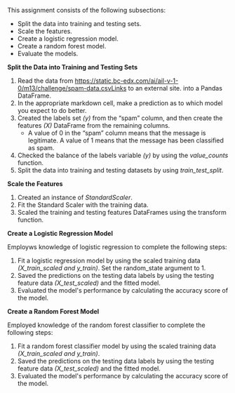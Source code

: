 This assignment consists of the following subsections:
* Split the data into training and testing sets.
* Scale the features.
* Create a logistic regression model.
* Create a random forest model.
* Evaluate the models.

**Split the Data into Training and Testing Sets**

1. Read the data from https://static.bc-edx.com/ai/ail-v-1-0/m13/challenge/spam-data.csvLinks to an external site. into a Pandas DataFrame.
2. In the appropriate markdown cell, make a prediction as to which model you expect to do better.
3. Created the labels set *(y)* from the “spam” column, and then create the features *(X)* DataFrame from the remaining columns.
   * A value of 0 in the “spam” column means that the message is legitimate. A value of 1 means that the message has been classified as spam.
4. Checked the balance of the labels variable *(y)* by using the *value_counts* function.
5. Split the data into training and testing datasets by using *train_test_split*.

**Scale the Features**

1. Created an instance of *StandardScaler*.
2. Fit the Standard Scaler with the training data.
3. Scaled the training and testing features DataFrames using the transform function.

**Create a Logistic Regression Model**

Employws knowledge of logistic regression to complete the following steps:

1. Fit a logistic regression model by using the scaled training data *(X_train_scaled and y_train)*. Set the random_state argument to 1.
2. Saved the predictions on the testing data labels by using the testing feature data *(X_test_scaled)* and the fitted model.
3. Evaluated the model's performance by calculating the accuracy score of the model.

**Create a Random Forest Model**

Employed knowledge of the random forest classifier to complete the following steps:

1. Fit a random forest classifier model by using the scaled training data *(X_train_scaled and y_train)*.
2. Saved the predictions on the testing data labels by using the testing feature data *(X_test_scaled)* and the fitted model.
3. Evaluated the model's performance by calculating the accuracy score of the model.
